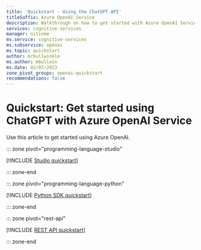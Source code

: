 ```yaml
---
title: 'Quickstart - Using the ChatGPT API'
titleSuffix: Azure OpenAI Service
description: Walkthrough on how to get started with Azure OpenAI Service ChatGPT API.
services: cognitive-services
manager: nitinme
ms.service: cognitive-services
ms.subservice: openai
ms.topic: quickstart
author: mrbullwinkle
ms.author: mbullwin
ms.date: 02/07/2023
zone_pivot_groups: openai-quickstart
recommendations: false
---
```


# Quickstart: Get started using ChatGPT with Azure OpenAI Service

Use this article to get started using Azure OpenAI.

::: zone pivot="programming-language-studio"

[!INCLUDE [Studio quickstart](includes/chatgpt-studio.md)]

::: zone-end

::: zone pivot="programming-language-python"

[!INCLUDE [Python SDK quickstart](includes/chatgpt-python.md)]

::: zone-end

::: zone pivot="rest-api"

[!INCLUDE [REST API quickstart](includes/chatgpt-rest.md)]

::: zone-end
